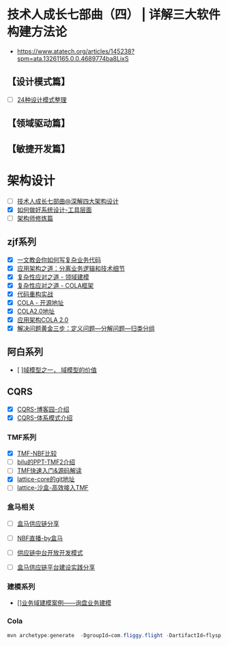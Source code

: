 # 技术人成长七部曲（四） | 详解三大软件构建方法论
- https://www.atatech.org/articles/145238?spm=ata.13261165.0.0.4689774ba8LixS

## 【设计模式篇】
- [ ] [24种设计模式整理](https://www.atatech.org/articles/26958)

## 【领域驱动篇】

## 【敏捷开发篇】

# 架构设计
- [ ] [技术人成长七部曲@深解四大架构设计](https://www.atatech.org/articles/144474)
- [x] [如何做好系统设计-工具层面](https://www.atatech.org/articles/144207)
- [ ] [架构师修炼篇](https://www.atatech.org/articles/141631?spm=ata.home.0.0.11fd7536KLE6K4&flag_data_from=)

## zjf系列
- [x] [一文教会你如何写复杂业务代码](https://www.atatech.org/articles/146064?flag_data_from=flag_data_from=home_hotest_article)
- [x] [应用架构之道：分离业务逻辑和技术细节](https://www.atatech.org/articles/143989)
- [x] [复杂性应对之道 - 领域建模](https://www.atatech.org/articles/102967)
- [x] [复杂性应对之道 - COLA框架](https://www.atatech.org/articles/96063)
- [x] [代码重构实战](https://www.atatech.org/articles/115591#15)
- [x] [COLA - 开源地址](https://github.com/alibaba/COLA)
- [x] [COLA2.0地址](http://gitlab.alibaba-inc.com/lst-ic/cola.git)
- [x] [应用架构COLA 2.0](https://www.atatech.org/articles/147540?spm=ata.home.0.0.11fd7536CV3uKY&flag_data_from=flag_data_from=home_hotest_article)
- [x] [解决问题黄金三步：定义问题—分解问题—归类分组](https://www.atatech.org/articles/148490?spm=ata.home.0.0.11fd75367xa0ei&flag_data_from=flag_data_from=home_hotest_article)

## 阿白系列
- [ ][域模型之一， 域模型的价值](https://www.atatech.org/articles/46813?spm=ata.13261165.0.0.7ae7760fFYgkmk)

## CQRS
- [x] [CQRS-博客园-介绍](https://www.cnblogs.com/yangecnu/p/Introduction-CQRS.html)
- [x] [CQRS-体系模式介绍](https://www.cnblogs.com/daxnet/archive/2010/08/02/1790299.html)

### TMF系列
- [x] [TMF-NBF比较](https://www.atatech.org/articles/135164?commentId=220944#comment-220944)
- [ ] [bilu的PPT-TMF2介绍]()
- [ ] [TMF快速入门&源码解读](https://www.atatech.org/articles/147354?spm=ata.home.0.0.11fd7536CV3uKY&flag_data_from=flag_data_from=home_hotest_article)
- [x] [lattice-core的git地址](http://gitlab.alibaba-inc.com/lattice/lattice-core.git)
- [ ] [lattice-沙盒-高效接入TMF](https://www.atatech.org/articles/145414?flag_data_from=)

### 盒马相关
- [ ] [盒马供应链分享](https://live.aliway.com/roomWeb.html?spm=a1z2e.12184483.learn.dmediatitle0.48444f9bE1wBaS&id=23115&liveRef=learningRecommend)
- [ ] [NBF直播-by盒马](https://live.aliway.com/roomWeb.html?spm=a1z2e.12184483.learn.dmediatitle0.48444f9b8Dw9u5&id=19433&liveRef=learningRecommend)
- [ ] [供应链中台开放开发模式](https://www.atatech.org//articles/147313/?flag_data_from=mail_daily_headline&uid=12607)
- [ ] [盒马供应链平台建设实践分享](https://www.atatech.org/articles/146375?spm=ata.home.0.0.11fd7536tcdywf&flag_data_from=home_algorithm_article)


### 建模系列
- [][业务域建模案例——询盘业务建模](https://www.atatech.org/articles/74829)


### Cola
```java
mvn archetype:generate  -DgroupId=com.fliggy.flight -DartifactId=flysp -Dversion=1.0.0-SNAPSHOT -Dpackage=com.fliggy.flight -DarchetypeArtifactId=cola-framework-archetype-web -DarchetypeGroupId=com.alibaba.cola -DarchetypeVersion=2.0.1
```
